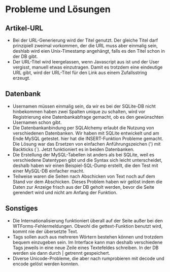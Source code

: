 Probleme und Lösungen
=====================

Artikel-URL
-----------

* Bei der URL-Generierung wird der Titel genutzt. Der gleiche Titel darf prinzipiell zweimal vorkommen, der die URL muss aber einmalig sein, deshlab wird eien Unix-Timestamp angehängt, falls es den Titel schon in der DB gibt.
* Der URL-Titel wird leergelassen, wenn Javascript aus ist und der User vergisst, manuell etwas einzutragen. Damit es trotzdem eine eindeutige URL gibt, wird der URL-Titel für den Link aus einem Zufallsstring erzeugt.

Datenbank
---------

* Usernamen müssen einmalig sein, da wir es bei der SQLite-DB nicht hinbekommen haben zwei Spalten unique zu schalten, wird vor Registrierung eine Datenbankabfrage gemacht, ob es den gewünschten Usernamen schon gibt.
* Die Datenbankanbindung per SQLAlchemy erlaubt die Nutzung von verschiedenen Datenbanken. Wir haben mit SQLite entwickelt und am Ende MySQL getestet. hier hat die INSERT-Funktion Probleme gemacht. Die Lösung war das Ersetzen von einfachen Anführungszeichen (') mit Backticks (`). Jetzt funktioniert es in beiden Datenbanken.
* Die Erstellung der MySQL-Tabellen ist anders als bei SQLite, weil es verschiedene Datentypen gibt und die Syntax sich leicht unterscheidet, deshalb haben wir einen Beispiel-SQL-Dump erstellt, die den Test mit einer MySQL-DB einfacher macht.
* Teilweise waren die Seiten nach Abschicken von Text noch auf dem Stand vor dem Abschicken. Dieses Problem haben wir gelöst indem die Daten zur Anzeige frisch aus der DB geholt werden, bevor die Seite gerendert wird und nicht am Anfang der Funktion.

Sonstiges
---------

* Die Internationalisierung funktioniert überall auf der Seite außer bei den WTForms-Fehlermeldungen. Obwohl die gettext-Funktion benutzt wird, kommt nie der übersetzte Text.
* Tags sollen auch aus mehreren Wörtern bestehen können und trotzdem bequem einzugeben sein. Im Interface kann man deshalb verschiedene Tags jeweils in eine neue Zeile eines Textefeldes schreiben. In der DB werden sie dann durch | getrennt gespeichert.
* Diverse Unicode-Probleme, die aber nach rumprobieren mit decode und encode gelöst werden konnten.